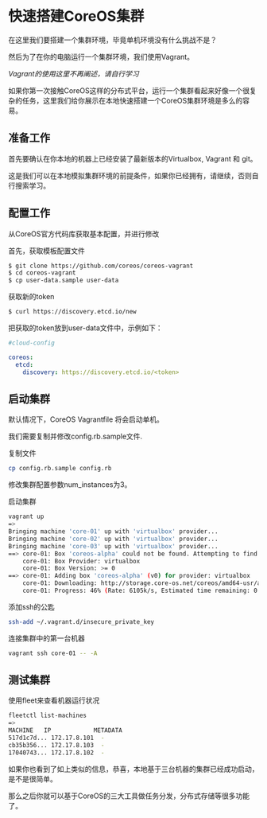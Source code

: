 # 快速搭建CoreOS集群

在这里我们要搭建一个集群环境，毕竟单机环境没有什么挑战不是？

然后为了在你的电脑运行一个集群环境，我们使用Vagrant。

*Vagrant的使用这里不再阐述，请自行学习*

如果你第一次接触CoreOS这样的分布式平台，运行一个集群看起来好像一个很复杂的任务，这里我们给你展示在本地快速搭建一个CoreOS集群环境是多么的容易。

## 准备工作

首先要确认在你本地的机器上已经安装了最新版本的Virtualbox, Vagrant 和 git。

这是我们可以在本地模拟集群环境的前提条件，如果你已经拥有，请继续，否则自行搜索学习。

## 配置工作

从CoreOS官方代码库获取基本配置，并进行修改

首先，获取模板配置文件

```bash
$ git clone https://github.com/coreos/coreos-vagrant
$ cd coreos-vagrant
$ cp user-data.sample user-data
```

获取新的token

```bash
$ curl https://discovery.etcd.io/new
```

把获取的token放到user-data文件中，示例如下：

```yml
#cloud-config

coreos:
  etcd:
    discovery: https://discovery.etcd.io/<token>
```

## 启动集群

默认情况下，CoreOS Vagrantfile 将会启动单机。

我们需要复制并修改config.rb.sample文件.

复制文件

```bash
cp config.rb.sample config.rb
```

修改集群配置参数num_instances为3。

启动集群

```bash
vagrant up
=>
Bringing machine 'core-01' up with 'virtualbox' provider...
Bringing machine 'core-02' up with 'virtualbox' provider...
Bringing machine 'core-03' up with 'virtualbox' provider...
==> core-01: Box 'coreos-alpha' could not be found. Attempting to find and install...
    core-01: Box Provider: virtualbox
    core-01: Box Version: >= 0
==> core-01: Adding box 'coreos-alpha' (v0) for provider: virtualbox
    core-01: Downloading: http://storage.core-os.net/coreos/amd64-usr/alpha/coreos_production_vagrant.box
    core-01: Progress: 46% (Rate: 6105k/s, Estimated time remaining: 0:00:16)
```

添加ssh的公匙

```bash
ssh-add ~/.vagrant.d/insecure_private_key
```

连接集群中的第一台机器

```bash
vagrant ssh core-01 -- -A
```

## 测试集群

使用fleet来查看机器运行状况

```bash
fleetctl list-machines
=>
MACHINE   IP            METADATA
517d1c7d... 172.17.8.101  -
cb35b356... 172.17.8.103  -
17040743... 172.17.8.102  -
```

如果你也看到了如上类似的信息，恭喜，本地基于三台机器的集群已经成功启动，是不是很简单。

那么之后你就可以基于CoreOS的三大工具做任务分发，分布式存储等很多功能了。
